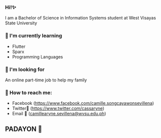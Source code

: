 ### Hi!:sparkles:

I am a Bachelor of Science in Information Systems student
at
West Visayas State University

### :seedling: I'm currently learning
- Flutter
- Sparx
- Programming Languages

### :mag_right: I'm looking for
An online part-time job to help my family

### :postbox: How to reach me:
- Facebook (https://www.facebook.com/camille.songcayawonsevillena)
- Twitter:hatched_chick: (https://www.twitter.com/cassaryne)
- Email :e-mail: (camillearyne.sevillena@wvsu.edu.ph)

## PADAYON :leaves:
